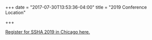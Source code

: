 +++
date = "2017-07-30T13:53:36-04:00"
title = "2019 Conference Location"

+++

<a href="https://indianauniv.ungerboeck.com/prod/emc00/register.aspx?OrgCode=10&EvtID=9351&AppCode=REG&CC=119062560729" target="_blank">Register for SSHA 2019 in Chicago here.</a>
